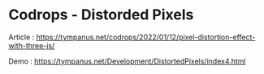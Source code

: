 # Codrops - Distorded Pixels

Article :
https://tympanus.net/codrops/2022/01/12/pixel-distortion-effect-with-three-js/

Demo :
https://tympanus.net/Development/DistortedPixels/index4.html